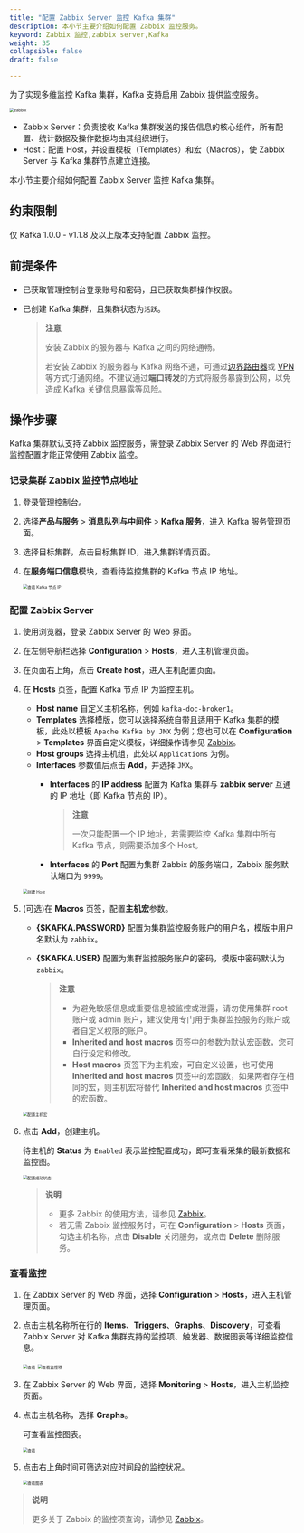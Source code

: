 ```yaml
---
title: "配置 Zabbix Server 监控 Kafka 集群"
description: 本小节主要介绍如何配置 Zabbix 监控服务。 
keyword: Zabbix 监控,zabbix server,Kafka
weight: 35
collapsible: false
draft: false

---
```


为了实现多维监控 Kafka 集群，Kafka 支持启用 Zabbix 提供监控服务。

<img src="../../_images/zabbix_arh_kafka.png" alt="zabbix" style="zoom:50%;" />

* Zabbix Server：负责接收 Kafka 集群发送的报告信息的核心组件，所有配置、统计数据及操作数据均由其组织进行。
* Host：配置 Host，并设置模板（Templates）和宏（Macros），使 Zabbix Server 与 Kafka 集群节点建立连接。

本小节主要介绍如何配置 Zabbix Server 监控 Kafka 集群。

## 约束限制

仅 Kafka 1.0.0 - v1.1.8 及以上版本支持配置 Zabbix 监控。

## 前提条件

- 已获取管理控制台登录账号和密码，且已获取集群操作权限。
- 已创建 Kafka 集群，且集群状态为`活跃`。

  > **注意**
  >
  > 安装 Zabbix 的服务器与 Kafka 之间的网络通畅。
  >
  > 若安装 Zabbix 的服务器与 Kafka 网络不通，可通过[边界路由器](/network/border_router/)或 [VPN](/network/vpc/manual/vpn/) 等方式打通网络。不建议通过**端口转发**的方式将服务暴露到公网，以免造成 Kafka 关键信息暴露等风险。

## 操作步骤

Kafka 集群默认支持 Zabbix 监控服务，需登录 Zabbix Server 的 Web 界面进行监控配置才能正常使用 Zabbix 监控。

### 记录集群 Zabbix 监控节点地址

1. 登录管理控制台。
2. 选择**产品与服务** > **消息队列与中间件** > **Kafka 服务**，进入 Kafka 服务管理页面。
3. 选择目标集群，点击目标集群 ID，进入集群详情页面。  
4. 在**服务端口信息**模块，查看待监控集群的 Kafka 节点 IP 地址。

   <img src="../../_images/zabbix_kafka_ip.png" alt="查看 Kafka 节点 IP" style="zoom:50%;" />

### 配置 Zabbix Server

1. 使用浏览器，登录 Zabbix Server 的 Web 界面。
2. 在左侧导航栏选择 **Configuration** > **Hosts**，进入主机管理页面。
3. 在页面右上角，点击 **Create host**，进入主机配置页面。
4. 在 **Hosts** 页签，配置 Kafka 节点 IP 为监控主机。

   * **Host name** 自定义主机名称，例如 `kafka-doc-broker1`。
   * **Templates** 选择模版，您可以选择系统自带且适用于 Kafka 集群的模板，此处以模板 `Apache Kafka by JMX` 为例；您也可以在 **Configuration** > **Templates** 界面自定义模板，详细操作请参见 [Zabbix](https://www.zabbix.com/documentation/6.0/zh/manual/config/templates/template)。
   * **Host groups** 选择主机组，此处以 `Applications` 为例。
   * **Interfaces** 参数值后点击 **Add**，并选择 `JMX`。
     * **Interfaces** 的 **IP address** 配置为 Kafka 集群与 **zabbix server** 互通的 IP 地址（即 Kafka 节点的 IP）。

         >**注意**
         >
         > 一次只能配置一个 IP 地址，若需要监控 Kafka 集群中所有 Kafka 节点，则需要添加多个 Host。

     * **Interfaces** 的 **Port** 配置为集群 Zabbix 的服务端口，Zabbix 服务默认端口为 `9999`。

   <img src="../../_images/zabbix_kafka_create_host01.png" alt="创建 Host" style="zoom:50%;" />

5. (可选)在 **Macros** 页签，配置**主机宏**参数。

   * **{$KAFKA.PASSWORD}** 配置为集群监控服务账户的用户名，模版中用户名默认为 `zabbix`。
   * **{$KAFKA.USER}** 配置为集群监控服务账户的密码，模版中密码默认为 `zabbix`。

     >**注意**
     >
     >* 为避免敏感信息或重要信息被监控或泄露，请勿使用集群 root 账户或 admin 账户，建议使用专门用于集群监控服务的账户或者自定义权限的账户。
     >* **Inherited and host macros** 页签中的参数为默认宏函数，您可自行设定和修改。
     >* **Host macros** 页签下为主机宏，可自定义设置，也可使用 **Inherited and host macros** 页签中的宏函数，如果两者存在相同的宏，则主机宏将替代 **Inherited and host macros** 页签中的宏函数。

   <img src="../../_images/zabbix_rabbitmq_create_host02.png" alt="配置主机宏" style="zoom:50%;" />

6. 点击 **Add**，创建主机。

   待主机的 **Status** 为 `Enabled` 表示监控配置成功，即可查看采集的最新数据和监控图。

   <img src="../../_images/zabbix_status.png" alt="配置成功状态" style="zoom:50%;" />

   > **说明**
   >
   > * 更多 Zabbix 的使用方法，请参见 [Zabbix](https://www.zabbix.com/documentation/6.0/zh)。
   > * 若无需 Zabbix 监控服务时，可在 **Configuration** > **Hosts** 页面，勾选主机名称，点击 **Disable** 关闭服务，或点击 **Delete** 删除服务。

### 查看监控

1. 在 Zabbix Server 的 Web 界面，选择 **Configuration** > **Hosts**，进入主机管理页面。
2. 点击主机名称所在行的 **Items**、**Triggers**、**Graphs**、**Discovery**，可查看 Zabbix Server 对 Kafka 集群支持的监控项、触发器、数据图表等详细监控信息。

   <img src="../../_images/zabbix_items.png" alt="查看" style="zoom:50%;" />

   <img src="../../_images/zabbix_items_detail.png" alt="查看监控项" style="zoom:50%;" />

3. 在 Zabbix Server 的 Web 界面，选择 **Monitoring** > **Hosts**，进入主机监控页面。
4. 点击主机名称，选择 **Graphs**。

   可查看监控图表。

   <img src="../../_images/zabbix_graphs.png" alt="查看" style="zoom:50%;" />

5. 点击右上角时间可筛选对应时间段的监控状况。

   <img src="../../_images/zabbix_graphs01.png" alt="查看图表" style="zoom:50%;" />

>**说明**
>
>更多关于 Zabbix 的监控项查询，请参见 [Zabbix](https://www.zabbix.com/documentation/6.0/zh)。
